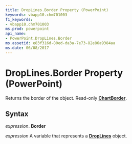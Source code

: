 ```yaml
---
title: DropLines.Border Property (PowerPoint)
keywords: vbapp10.chm701003
f1_keywords:
- vbapp10.chm701003
ms.prod: powerpoint
api_name:
- PowerPoint.DropLines.Border
ms.assetid: e83f316d-80ed-da3a-7e73-82e86a9384aa
ms.date: 06/08/2017
---
```



# DropLines.Border Property (PowerPoint)

Returns the border of the object. Read-only **[ChartBorder](chartborder-object-powerpoint.md)**.


## Syntax

 _expression_. **Border**

 _expression_ A variable that represents a **[DropLines](droplines-object-powerpoint.md)** object.


